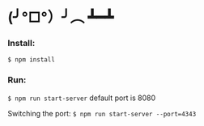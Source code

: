 # (╯°□°）╯︵ ┻━┻

### Install:
`$ npm install`

### Run:
`$ npm run start-server`
default port is 8080

Switching the port:
`$ npm run start-server --port=4343`
